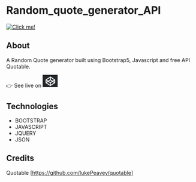 # Random_quote_generator_API

<a href="[https://codepen.io/AndreDedeVic/pen/MWLWRgB]">
  <img src="https://github.com/Andrea-vicari/Random_quote_generator_API/blob/main/RQG_small.png" alt="Click me!" style="width:100px;"/>
</a>

## About
A Random Quote generator built using Bootstrap5, Javascript and free API Quotable.<br>

👉 See live on
<a href="[https://codepen.io/AndreDedeVic/pen/MWLWRgB]">
  <img src="https://github.com/Andrea-vicari/Andrea-vicari/blob/main/CodePen_logo.png" alt="Click me!" style="width:40px;"/>
</a>

## Technologies
* BOOTSTRAP
* JAVASCRIPT
* JQUERY
* JSON
## Credits
Quotable [https://github.com/lukePeavey/quotable]


